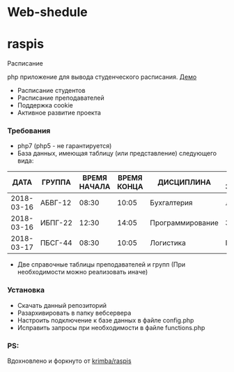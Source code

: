 # Web-shedule
# raspis
Расписание

php приложение для вывода студенческого расписания. [Демо](http://iatu.ulstu.ru/testraspisanie/)

  - Расписание студентов
  - Расписание преподавателей
  - Поддержка cookie
  - Активное развитие проекта

### Требования

  - php7 (php5 - не гарантируется)
  - База данных, имеющая таблицу (или представление) следующего вида:

| ДАТА | ГРУППА | ВРЕМЯ НАЧАЛА | ВРЕМЯ КОНЦА | ДИСЦИПЛИНА | ТИП ЗАНЯТИЯ | ПРЕПОДАВАТЕЛЬ | АУДИТОРИЯ |
| ------ | ------ | ------ | ------ | ------ | ------ | ------ | ------ |
| 2018-03-16 | АБВГ-12 | 08:30 | 10:05 | Бухгалтерия | Лекция | Иванов И.И. | 310 |
| 2018-03-16 | ИБПГ-22 | 12:30 | 14:05 | Программирование | Зачет | Пупкин В.И. | 404 |
| 2018-03-17 | ПБСГ-44 | 08:30 | 10:05 | Логистика | Практика | Петров П.П. | 317 |
  - Две справочные таблицы преподавателей и групп (При необходимости можно реализовать иначе) 

### Установка
  - Скачать данный репозиторий 
  - Разархивировать в папку вебсервера
  - Настроить подключение к базе данных в файле config.php
  - Исправить запросы при необходимости в файле functions.php

### PS:
Вдохновлено и форкнуто от [krimba/raspis](https://github.com/krimba/raspis)